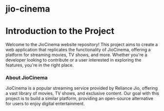# jio-cinema
<h1>Introduction to the Project</h1>
<p>Welcome to the JioCinema website repository! This project aims to create a web application that replicates the functionality of JioCinema, offering a platform for streaming movies, TV shows, and more. Whether you're a developer looking to contribute or a user interested in exploring the features, you're in the right place.</p>

<h3>About JioCinema</h3>

<p>JioCinema is a popular streaming service provided by Reliance Jio, offering a vast library of movies, TV shows, and exclusive content. Our goal with this project is to build a similar platform, providing an open-source alternative for users to enjoy digital entertainment.</p>
